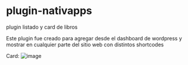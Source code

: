 # plugin-nativapps
plugin listado y card de libros

Este plugin fue creado para agregar desde el dashboard de wordpress y mostrar en cualquier parte del sitio web con distintos shortcodes

Card:
![image](https://user-images.githubusercontent.com/98704711/173000989-de619fdc-5a8b-4283-833a-972582f51347.png)

